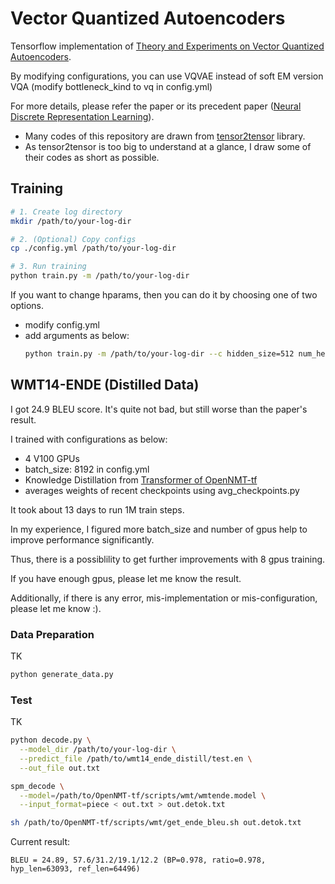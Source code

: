 # Vector Quantized Autoencoders
Tensorflow implementation of [Theory and Experiments on Vector Quantized Autoencoders](https://arxiv.org/abs/1805.11063).

By modifying configurations, you can use VQVAE instead of soft EM version VQA (modify bottleneck_kind to vq in config.yml)

For more details, please refer the paper or its precedent paper ([Neural Discrete Representation Learning](https://arxiv.org/abs/1711.00937)).

* Many codes of this repository are drawn from [tensor2tensor](https://github.com/tensorflow/tensor2tensor) library.
* As tensor2tensor is too big to understand at a glance, I draw some of their codes as short as possible.

## Training
```sh
# 1. Create log directory
mkdir /path/to/your-log-dir

# 2. (Optional) Copy configs
cp ./config.yml /path/to/your-log-dir

# 3. Run training
python train.py -m /path/to/your-log-dir
```

If you want to change hparams, then you can do it by choosing one of two options.
* modify config.yml
* add arguments as below:
  ```sh
  python train.py -m /path/to/your-log-dir --c hidden_size=512 num_heads=8
  ```


## WMT14-ENDE (Distilled Data)
I got 24.9 BLEU score. It's quite not bad, but still worse than the paper's result.

I trained with configurations as below:
* 4 V100 GPUs
* batch_size: 8192 in config.yml
* Knowledge Distillation from [Transformer of OpenNMT-tf](https://github.com/OpenNMT/OpenNMT-tf/tree/master/scripts/wmt)
* averages weights of recent checkpoints using avg_checkpoints.py

It took about 13 days to run 1M train steps.

In my experience, I figured more batch_size and number of gpus help to improve performance significantly.

Thus, there is a possiblility to get further improvements with 8 gpus training. 

If you have enough gpus, please let me know the result.

Additionally, if there is any error, mis-implementation or mis-configuration, please let me know :).


### Data Preparation
TK
```sh
python generate_data.py
```

### Test
TK
```sh
python decode.py \
  --model_dir /path/to/your-log-dir \
  --predict_file /path/to/wmt14_ende_distill/test.en \
  --out_file out.txt

spm_decode \
  --model=/path/to/OpenNMT-tf/scripts/wmt/wmtende.model \
  --input_format=piece < out.txt > out.detok.txt

sh /path/to/OpenNMT-tf/scripts/wmt/get_ende_bleu.sh out.detok.txt
```

Current result:
```
BLEU = 24.89, 57.6/31.2/19.1/12.2 (BP=0.978, ratio=0.978, hyp_len=63093, ref_len=64496)
```
